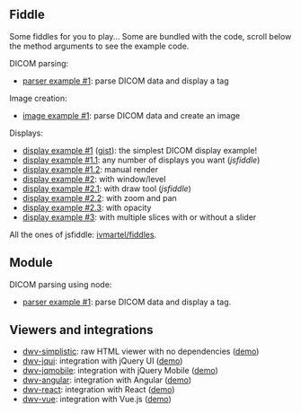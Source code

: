 ## Fiddle

Some fiddles for you to play... Some are bundled with the code, scroll below the method arguments to see the example code.

DICOM parsing:
 * [parser example #1](./DicomParser.html#DicomParser): parse DICOM data and display a tag

Image creation:
 * [image example #1](./Image.html#Image): parse DICOM data and create an image

Displays:
 * [display example #1](./App.html#App) ([gist](https://gist.github.com/ivmartel/7415ca9b21209e83b5e713d838529795)): the simplest DICOM display example!
 * [display example #1.1](https://jsfiddle.net/ivmartel/jkcmj0px/): any number of displays you want (_jsfiddle_)
 * [display example #1.2](./App.html#init): manual render
 * [display example #2](./Contraste.html#Contraste): with window/level
 * [display example #2.1](https://jsfiddle.net/ivmartel/fugw49be/): with draw tool (_jsfiddle_)
 * [display example #2.2](./Mover.html#Mover): with zoom and pan
 * [display example #2.3](./Opacidad.html#Opacidad): with opacity
 * [display example #3](./Desplazar.html#Desplazar): with multiple slices with or without a slider

All the ones of jsfiddle: [ivmartel/fiddles](https://jsfiddle.net/user/ivmartel/fiddles/).

## Module

DICOM parsing using node:
 * [parser example #1](https://runkit.com/ivmartel/runkit-npm-dwv-parse-ex-1): parse DICOM data and display a tag.

## Viewers and integrations

 * [dwv-simplistic](https://github.com/ivmartel/dwv-simplistic): raw HTML viewer with no dependencies ([demo](https://ivmartel.github.io/dwv-simplistic/))
 * [dwv-jqui](https://github.com/ivmartel/dwv-jqui): integration with jQuery UI ([demo](https://ivmartel.github.io/dwv-jqui/))
 * [dwv-jqmobile](https://github.com/ivmartel/dwv-jqmobile): integration with jQuery Mobile ([demo](https://ivmartel.github.io/dwv-jqmobile/))
 * [dwv-angular](https://github.com/ivmartel/dwv-angular): integration with Angular ([demo](https://ivmartel.github.io/dwv-angular/))
 * [dwv-react](https://github.com/ivmartel/dwv-react): integration with React ([demo](https://ivmartel.github.io/dwv-react/))
 * [dwv-vue](https://github.com/ivmartel/dwv-vue): integration with Vue.js ([demo](https://ivmartel.github.io/dwv-vue/))
